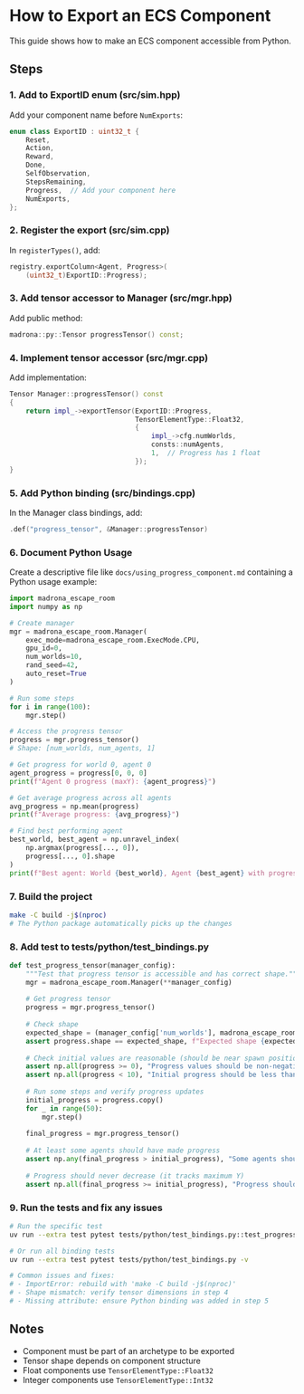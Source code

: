 # How to Export an ECS Component

This guide shows how to make an ECS component accessible from Python.

## Steps

### 1. Add to ExportID enum (src/sim.hpp)
Add your component name before `NumExports`:
```cpp
enum class ExportID : uint32_t {
    Reset,
    Action,
    Reward,
    Done,
    SelfObservation,
    StepsRemaining,
    Progress,  // Add your component here
    NumExports,
};
```

### 2. Register the export (src/sim.cpp)
In `registerTypes()`, add:
```cpp
registry.exportColumn<Agent, Progress>(
    (uint32_t)ExportID::Progress);
```

### 3. Add tensor accessor to Manager (src/mgr.hpp)
Add public method:
```cpp
madrona::py::Tensor progressTensor() const;
```

### 4. Implement tensor accessor (src/mgr.cpp)
Add implementation:
```cpp
Tensor Manager::progressTensor() const
{
    return impl_->exportTensor(ExportID::Progress,
                               TensorElementType::Float32,
                               {
                                   impl_->cfg.numWorlds,
                                   consts::numAgents,
                                   1,  // Progress has 1 float
                               });
}
```

### 5. Add Python binding (src/bindings.cpp)
In the Manager class bindings, add:
```cpp
.def("progress_tensor", &Manager::progressTensor)
```

### 6. Document Python Usage

Create a descriptive file like `docs/using_progress_component.md` containing a Python usage example:

```python
import madrona_escape_room
import numpy as np

# Create manager
mgr = madrona_escape_room.Manager(
    exec_mode=madrona_escape_room.ExecMode.CPU,
    gpu_id=0,
    num_worlds=10,
    rand_seed=42,
    auto_reset=True
)

# Run some steps
for i in range(100):
    mgr.step()

# Access the progress tensor
progress = mgr.progress_tensor()
# Shape: [num_worlds, num_agents, 1]

# Get progress for world 0, agent 0
agent_progress = progress[0, 0, 0]
print(f"Agent 0 progress (maxY): {agent_progress}")

# Get average progress across all agents
avg_progress = np.mean(progress)
print(f"Average progress: {avg_progress}")

# Find best performing agent
best_world, best_agent = np.unravel_index(
    np.argmax(progress[..., 0]), 
    progress[..., 0].shape
)
print(f"Best agent: World {best_world}, Agent {best_agent} with progress {progress[best_world, best_agent, 0]}")
```

### 7. Build the project

```bash
make -C build -j$(nproc)
# The Python package automatically picks up the changes
```

### 8. Add test to tests/python/test_bindings.py

```python
def test_progress_tensor(manager_config):
    """Test that progress tensor is accessible and has correct shape."""
    mgr = madrona_escape_room.Manager(**manager_config)
    
    # Get progress tensor
    progress = mgr.progress_tensor()
    
    # Check shape
    expected_shape = (manager_config['num_worlds'], madrona_escape_room.NUM_AGENTS, 1)
    assert progress.shape == expected_shape, f"Expected shape {expected_shape}, got {progress.shape}"
    
    # Check initial values are reasonable (should be near spawn position)
    assert np.all(progress >= 0), "Progress values should be non-negative"
    assert np.all(progress < 10), "Initial progress should be less than 10"
    
    # Run some steps and verify progress updates
    initial_progress = progress.copy()
    for _ in range(50):
        mgr.step()
    
    final_progress = mgr.progress_tensor()
    
    # At least some agents should have made progress
    assert np.any(final_progress > initial_progress), "Some agents should have made progress"
    
    # Progress should never decrease (it tracks maximum Y)
    assert np.all(final_progress >= initial_progress), "Progress should never decrease"
```

### 9. Run the tests and fix any issues

```bash
# Run the specific test
uv run --extra test pytest tests/python/test_bindings.py::test_progress_tensor -v

# Or run all binding tests
uv run --extra test pytest tests/python/test_bindings.py -v

# Common issues and fixes:
# - ImportError: rebuild with 'make -C build -j$(nproc)'
# - Shape mismatch: verify tensor dimensions in step 4
# - Missing attribute: ensure Python binding was added in step 5
```

## Notes
- Component must be part of an archetype to be exported
- Tensor shape depends on component structure
- Float components use `TensorElementType::Float32`
- Integer components use `TensorElementType::Int32`